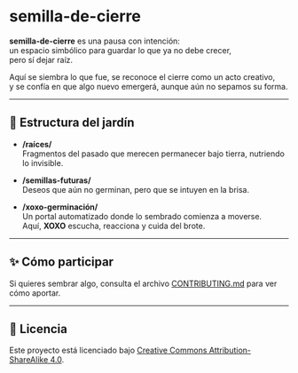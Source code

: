 # semilla-de-cierre

**semilla-de-cierre** es una pausa con intención:  
un espacio simbólico para guardar lo que ya no debe crecer,  
pero sí dejar raíz.

Aquí se siembra lo que fue, se reconoce el cierre como un acto creativo,  
y se confía en que algo nuevo emergerá, aunque aún no sepamos su forma.

---

## 🌱 Estructura del jardín

- **/raíces/**  
  Fragmentos del pasado que merecen permanecer bajo tierra, nutriendo lo invisible.

- **/semillas-futuras/**  
  Deseos que aún no germinan, pero que se intuyen en la brisa.

- **/xoxo-germinación/**  
  Un portal automatizado donde lo sembrado comienza a moverse.  
  Aquí, **XOXO** escucha, reacciona y cuida del brote.

---

## ✨ Cómo participar

Si quieres sembrar algo, consulta el archivo [CONTRIBUTING.md](./CONTRIBUTING.md) para ver cómo aportar.

---

## 📜 Licencia

Este proyecto está licenciado bajo [Creative Commons Attribution-ShareAlike 4.0](https://creativecommons.org/licenses/by-sa/4.0/).